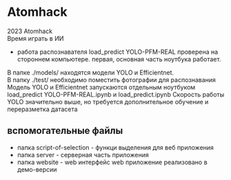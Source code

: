 # Atomhack  
2023 Atomhack    
Время играть в ИИ  

* работа распознавателя load_predict YOLO-PFM-REAL проверена на стороннем компьютере. первая, основная часть ноутбука работает.

  
В папке ./models/ находятся модели YOLO и Efficientnet.  
В папку ./test/ необходимо поместить фотографии для распознавания  
Модель YOLO и Efficientnet запускаются отдельным ноутбуком  load_predict YOLO-PFM-REAL.ipynb и load_predict.ipynb
Скорость работы YOLO значительно выше, но требуется дополнительное обучение и переразметка датасета  
## вспомогательные файлы
* папка script-of-selection - функци выделения для веб приложения
* папка server - серверная часть приложения
* папка website - web интерфейс
  web приложение реализовано в демо-версии
